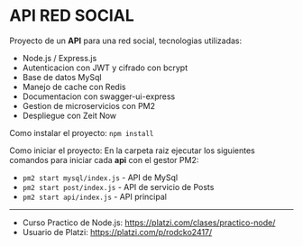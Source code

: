# API RED SOCIAL
Proyecto de un **API** para una red social, tecnologias utilizadas:

- Node.js / Express.js
- Autenticacion con JWT y cifrado con bcrypt
- Base de datos MySql
- Manejo de cache con Redis
- Documentacion con swagger-ui-express
- Gestion de microservicios con PM2
- Despliegue con Zeit Now

Como instalar el proyecto:
`npm install`

Como iniciar el proyecto:
En la carpeta raiz ejecutar los siguientes comandos para iniciar cada **api** con el gestor PM2:
- `pm2 start mysql/index.js` - API de MySql
- `pm2 start post/index.js`   - API de servicio de Posts
- `pm2 start api/index.js`     - API principal


------------
- Curso Practico de Node.js: https://platzi.com/clases/practico-node/
- Usuario de Platzi: https://platzi.com/p/rodcko2417/
